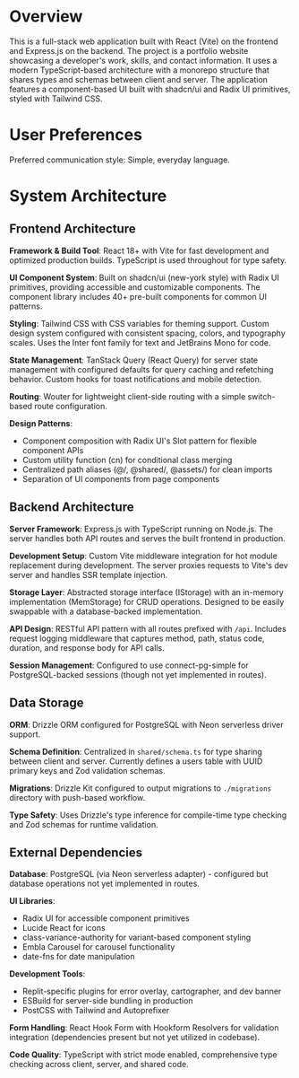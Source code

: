 # Overview

This is a full-stack web application built with React (Vite) on the frontend and Express.js on the backend. The project is a portfolio website showcasing a developer's work, skills, and contact information. It uses a modern TypeScript-based architecture with a monorepo structure that shares types and schemas between client and server. The application features a component-based UI built with shadcn/ui and Radix UI primitives, styled with Tailwind CSS.

# User Preferences

Preferred communication style: Simple, everyday language.

# System Architecture

## Frontend Architecture

**Framework & Build Tool**: React 18+ with Vite for fast development and optimized production builds. TypeScript is used throughout for type safety.

**UI Component System**: Built on shadcn/ui (new-york style) with Radix UI primitives, providing accessible and customizable components. The component library includes 40+ pre-built components for common UI patterns.

**Styling**: Tailwind CSS with CSS variables for theming support. Custom design system configured with consistent spacing, colors, and typography scales. Uses the Inter font family for text and JetBrains Mono for code.

**State Management**: TanStack Query (React Query) for server state management with configured defaults for query caching and refetching behavior. Custom hooks for toast notifications and mobile detection.

**Routing**: Wouter for lightweight client-side routing with a simple switch-based route configuration.

**Design Patterns**: 
- Component composition with Radix UI's Slot pattern for flexible component APIs
- Custom utility function (cn) for conditional class merging
- Centralized path aliases (@/, @shared/, @assets/) for clean imports
- Separation of UI components from page components

## Backend Architecture

**Server Framework**: Express.js with TypeScript running on Node.js. The server handles both API routes and serves the built frontend in production.

**Development Setup**: Custom Vite middleware integration for hot module replacement during development. The server proxies requests to Vite's dev server and handles SSR template injection.

**Storage Layer**: Abstracted storage interface (IStorage) with an in-memory implementation (MemStorage) for CRUD operations. Designed to be easily swappable with a database-backed implementation.

**API Design**: RESTful API pattern with all routes prefixed with `/api`. Includes request logging middleware that captures method, path, status code, duration, and response body for API calls.

**Session Management**: Configured to use connect-pg-simple for PostgreSQL-backed sessions (though not yet implemented in routes).

## Data Storage

**ORM**: Drizzle ORM configured for PostgreSQL with Neon serverless driver support.

**Schema Definition**: Centralized in `shared/schema.ts` for type sharing between client and server. Currently defines a users table with UUID primary keys and Zod validation schemas.

**Migrations**: Drizzle Kit configured to output migrations to `./migrations` directory with push-based workflow.

**Type Safety**: Uses Drizzle's type inference for compile-time type checking and Zod schemas for runtime validation.

## External Dependencies

**Database**: PostgreSQL (via Neon serverless adapter) - configured but database operations not yet implemented in routes.

**UI Libraries**:
- Radix UI for accessible component primitives
- Lucide React for icons
- class-variance-authority for variant-based component styling
- Embla Carousel for carousel functionality
- date-fns for date manipulation

**Development Tools**:
- Replit-specific plugins for error overlay, cartographer, and dev banner
- ESBuild for server-side bundling in production
- PostCSS with Tailwind and Autoprefixer

**Form Handling**: React Hook Form with Hookform Resolvers for validation integration (dependencies present but not yet utilized in codebase).

**Code Quality**: TypeScript with strict mode enabled, comprehensive type checking across client, server, and shared code.